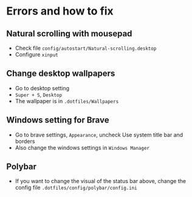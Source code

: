 # Errors and how to fix

## Natural scrolling with mousepad

- Check file `config/autostart/Natural-scrolling.desktop`
- Configure `xinput`

## Change desktop wallpapers

- Go to desktop setting
- `Super + S`, `Desktop`
- The wallpaper is in `.dotfiles/Wallpapers`

## Windows setting for Brave

- Go to brave settings, `Appearance`, uncheck Use system title bar and borders
- Also change the windows settings in `Windows Manager`

## Polybar

- If you want to change the visual of the status bar above, change the config file `.dotfiles/config/polybar/config.ini`
